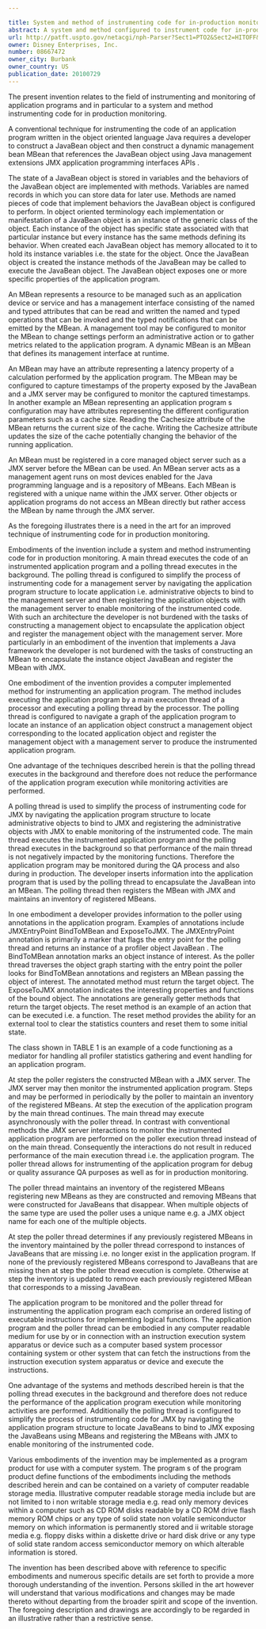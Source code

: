 ```yaml
---

title: System and method of instrumenting code for in-production monitoring
abstract: A system and method configured to instrument code for in-production monitoring provides a polling thread. A main thread executes the code of an instrumented application program and the polling thread executes in the background. Therefore the polling thread does not reduce the performance of the application program execution while monitoring activities are performed. Additionally, the polling thread is configured to simplify the process of instrumenting code for Java management extensions (JMX) by navigating the application program structure to locate administrative objects to bind to JMX and registering the administrative objects with JMX to enable monitoring of the instrumented code.
url: http://patft.uspto.gov/netacgi/nph-Parser?Sect1=PTO2&Sect2=HITOFF&p=1&u=%2Fnetahtml%2FPTO%2Fsearch-adv.htm&r=1&f=G&l=50&d=PALL&S1=08667472&OS=08667472&RS=08667472
owner: Disney Enterprises, Inc.
number: 08667472
owner_city: Burbank
owner_country: US
publication_date: 20100729
---
```

The present invention relates to the field of instrumenting and monitoring of application programs and in particular to a system and method instrumenting code for in production monitoring.

A conventional technique for instrumenting the code of an application program written in the object oriented language Java requires a developer to construct a JavaBean object and then construct a dynamic management bean MBean that references the JavaBean object using Java management extensions JMX application programming interfaces APIs .

The state of a JavaBean object is stored in variables and the behaviors of the JavaBean object are implemented with methods. Variables are named records in which you can store data for later use. Methods are named pieces of code that implement behaviors the JavaBean object is configured to perform. In object oriented terminology each implementation or manifestation of a JavaBean object is an instance of the generic class of the object. Each instance of the object has specific state associated with that particular instance but every instance has the same methods defining its behavior. When created each JavaBean object has memory allocated to it to hold its instance variables i.e. the state for the object. Once the JavaBean object is created the instance methods of the JavaBean may be called to execute the JavaBean object. The JavaBean object exposes one or more specific properties of the application program.

An MBean represents a resource to be managed such as an application device or service and has a management interface consisting of the named and typed attributes that can be read and written the named and typed operations that can be invoked and the typed notifications that can be emitted by the MBean. A management tool may be configured to monitor the MBean to change settings perform an administrative action or to gather metrics related to the application program. A dynamic MBean is an MBean that defines its management interface at runtime.

An MBean may have an attribute representing a latency property of a calculation performed by the application program. The MBean may be configured to capture timestamps of the property exposed by the JavaBean and a JMX server may be configured to monitor the captured timestamps. In another example an MBean representing an application program s configuration may have attributes representing the different configuration parameters such as a cache size. Reading the Cachesize attribute of the MBean returns the current size of the cache. Writing the Cachesize attribute updates the size of the cache potentially changing the behavior of the running application.

An MBean must be registered in a core managed object server such as a JMX server before the MBean can be used. An MBean server acts as a management agent runs on most devices enabled for the Java programming language and is a repository of MBeans. Each MBean is registered with a unique name within the JMX server. Other objects or application programs do not access an MBean directly but rather access the MBean by name through the JMX server.

As the foregoing illustrates there is a need in the art for an improved technique of instrumenting code for in production monitoring.

Embodiments of the invention include a system and method instrumenting code for in production monitoring. A main thread executes the code of an instrumented application program and a polling thread executes in the background. The polling thread is configured to simplify the process of instrumenting code for a management server by navigating the application program structure to locate application i.e. administrative objects to bind to the management server and then registering the application objects with the management server to enable monitoring of the instrumented code. With such an architecture the developer is not burdened with the tasks of constructing a management object to encapsulate the application object and register the management object with the management server. More particularly in an embodiment of the invention that implements a Java framework the developer is not burdened with the tasks of constructing an MBean to encapsulate the instance object JavaBean and register the MBean with JMX.

One embodiment of the invention provides a computer implemented method for instrumenting an application program. The method includes executing the application program by a main execution thread of a processor and executing a polling thread by the processor. The polling thread is configured to navigate a graph of the application program to locate an instance of an application object construct a management object corresponding to the located application object and register the management object with a management server to produce the instrumented application program.

One advantage of the techniques described herein is that the polling thread executes in the background and therefore does not reduce the performance of the application program execution while monitoring activities are performed.

A polling thread is used to simplify the process of instrumenting code for JMX by navigating the application program structure to locate administrative objects to bind to JMX and registering the administrative objects with JMX to enable monitoring of the instrumented code. The main thread executes the instrumented application program and the polling thread executes in the background so that performance of the main thread is not negatively impacted by the monitoring functions. Therefore the application program may be monitored during the QA process and also during in production. The developer inserts information into the application program that is used by the polling thread to encapsulate the JavaBean into an MBean. The polling thread then registers the MBean with JMX and maintains an inventory of registered MBeans.

In one embodiment a developer provides information to the poller using annotations in the application program. Examples of annotations include JMXEntryPoint BindToMBean and ExposeToJMX. The JMXEntryPoint annotation is primarily a marker that flags the entry point for the polling thread and returns an instance of a profiler object JavaBean . The BindToMBean annotation marks an object instance of interest. As the poller thread traverses the object graph starting with the entry point the poller looks for BindToMBean annotations and registers an MBean passing the object of interest. The annotated method must return the target object. The ExposeToJMX annotation indicates the interesting properties and functions of the bound object. The annotations are generally getter methods that return the target objects. The reset method is an example of an action that can be executed i.e. a function. The reset method provides the ability for an external tool to clear the statistics counters and reset them to some initial state.

The class shown in TABLE 1 is an example of a code functioning as a mediator for handling all profiler statistics gathering and event handling for an application program.

At step the poller registers the constructed MBean with a JMX server. The JMX server may then monitor the instrumented application program. Steps and may be performed in periodically by the poller to maintain an inventory of the registered MBeans. At step the execution of the application program by the main thread continues. The main thread may execute asynchronously with the poller thread. In contrast with conventional methods the JMX server interactions to monitor the instrumented application program are performed on the poller execution thread instead of on the main thread. Consequently the interactions do not result in reduced performance of the main execution thread i.e. the application program. The poller thread allows for instrumenting of the application program for debug or quality assurance QA purposes as well as for in production monitoring.

The poller thread maintains an inventory of the registered MBeans registering new MBeans as they are constructed and removing MBeans that were constructed for JavaBeans that disappear. When multiple objects of the same type are used the poller uses a unique name e.g. a JMX object name for each one of the multiple objects.

At step the poller thread determines if any previously registered MBeans in the inventory maintained by the poller thread correspond to instances of JavaBeans that are missing i.e. no longer exist in the application program. If none of the previously registered MBeans correspond to JavaBeans that are missing then at step the poller thread execution is complete. Otherwise at step the inventory is updated to remove each previously registered MBean that corresponds to a missing JavaBean.

The application program to be monitored and the poller thread for instrumenting the application program each comprise an ordered listing of executable instructions for implementing logical functions. The application program and the poller thread can be embodied in any computer readable medium for use by or in connection with an instruction execution system apparatus or device such as a computer based system processor containing system or other system that can fetch the instructions from the instruction execution system apparatus or device and execute the instructions.

One advantage of the systems and methods described herein is that the polling thread executes in the background and therefore does not reduce the performance of the application program execution while monitoring activities are performed. Additionally the polling thread is configured to simplify the process of instrumenting code for JMX by navigating the application program structure to locate JavaBeans to bind to JMX exposing the JavaBeans using MBeans and registering the MBeans with JMX to enable monitoring of the instrumented code.

Various embodiments of the invention may be implemented as a program product for use with a computer system. The program s of the program product define functions of the embodiments including the methods described herein and can be contained on a variety of computer readable storage media. Illustrative computer readable storage media include but are not limited to i non writable storage media e.g. read only memory devices within a computer such as CD ROM disks readable by a CD ROM drive flash memory ROM chips or any type of solid state non volatile semiconductor memory on which information is permanently stored and ii writable storage media e.g. floppy disks within a diskette drive or hard disk drive or any type of solid state random access semiconductor memory on which alterable information is stored.

The invention has been described above with reference to specific embodiments and numerous specific details are set forth to provide a more thorough understanding of the invention. Persons skilled in the art however will understand that various modifications and changes may be made thereto without departing from the broader spirit and scope of the invention. The foregoing description and drawings are accordingly to be regarded in an illustrative rather than a restrictive sense.

